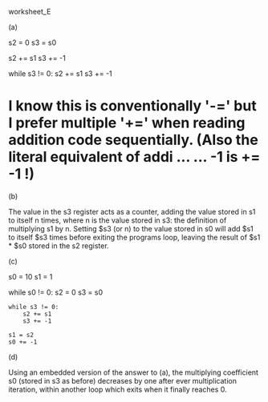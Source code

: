 worksheet_E

(a)

s2 = 0
s3 = s0

s2 += s1
s3 += -1

while s3 != 0:
    s2 += s1
    s3 += -1

# I know this is conventionally '-=' but I prefer multiple '+=' when reading addition code sequentially. (Also the literal equivalent of addi ... ... -1 is += -1 !)

(b)

The value in the s3 register acts as a counter, adding the value stored in s1 to itself n times, where n is the value stored in s3: the definition of multiplying s1 by n. Setting $s3 (or n) to the value stored in s0 will add $s1 to itself $s3 times before exiting the programs loop, leaving the result of $s1 * $s0 stored in the s2 register.

(c)

s0 = 10
s1 = 1

while s0 != 0:
    s2 = 0
    s3 = s0
    
    while s3 != 0:
        s2 += s1
        s3 += -1
        
    s1 = s2
    s0 += -1
    
(d)

Using an embedded version of the answer to (a), the multiplying coefficient s0 (stored in s3 as before) decreases by one after ever multiplication iteration, within another loop which exits when it finally reaches 0.
